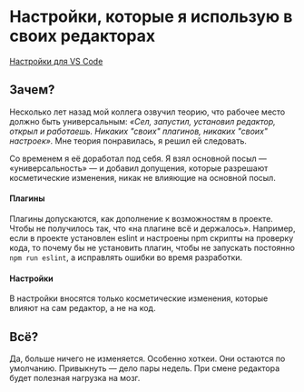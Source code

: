 # Настройки, которые я использую в своих редакторах

[Настройки для VS Code](vscode.md)

## Зачем?
Несколько лет назад мой коллега озвучил теорию, что рабочее место должно быть универсальным: _«Сел, запустил, установил редактор, открыл и работаешь. Никаких "своих" плагинов, никаких "своих" настроек»._ Мне теория понравилась, я решил ей следовать.

Со временем я её доработал под себя. Я взял основной посыл — «универсальность» — и добавил допущения, которые разрешают косметические изменения, никак не влияющие на основной посыл.

#### Плагины
Плагины допускаются, как дополнение к возможностям в проекте. Чтобы не получилось так, что «на плагине всё и держалось». Например, если в проекте установлен eslint и настроены npm скрипты на проверку кода, то почему бы не установить плагин, чтобы не запускать постоянно `npm run eslint`, а исправлять ошибки во время разработки.

#### Настройки
В настройки вносятся только косметические изменения, которые влияют на сам редактор, а не на код.

## Всё?
Да, больше ничего не изменяется. Особенно хоткеи. Они остаются по умолчанию. Привыкнуть — дело пары недель. При смене редактора будет полезная нагрузка на мозг.

